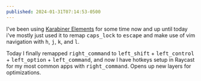 ```yaml
---
published: 2024-01-31T07:14:53-0500
---
```


I've been using [Karabiner Elements](https://karabiner-elements.pqrs.org/) for some time now and up until today i've mostly just used it to remap <kbd>caps_lock</kbd> to <kbd>escape</kbd> and make use of vim navigation with <kbd>h</kbd>, <kbd>j</kbd>, <kbd>k</kbd>, and <kbd>l</kbd>.

Today I finally remapped <kbd>right_command</kbd> to <kbd>left_shift</kbd> + <kbd>left_control</kbd> + <kbd>left_option</kbd> + <kbd>left_command</kbd>, and now I have hotkeys setup in Raycast for my most common apps with <kbd>right_command</kbd>. Opens up new layers for optimizations.
